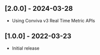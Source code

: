 ## [2.0.0] - 2024-03-28
* Using Conviva v3 Real Time Metric APIs

## [1.0.0] - 2022-03-23

* Initial release
